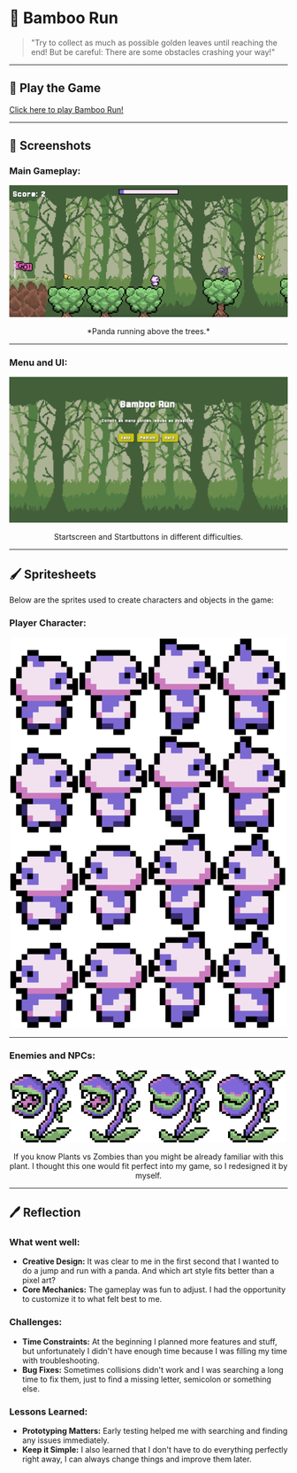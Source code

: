 # 🎍 **Bamboo Run** 

> "Try to collect as much as possible golden leaves until reaching the end! But be careful: There are some obstacles crashing your way!"

---

## 🐼 **Play the Game**
[Click here to play Bamboo Run!](https://Kathrin787.github.io/BambooRun)

---

## 📸 **Screenshots**

### Main Gameplay:
<div style="text-align: center;">
  <img src="Frame 2.png" alt="Gameplay Screenshot" width="600">
  <p>*Panda running above the trees.*</p>
</div>

---

### Menu and UI:
<div style="text-align: center;">
  <img src="Frame 1.png" alt="Menu UI Screenshot" width="600">
  <p>Startscreen and Startbuttons in different difficulties.</p>
</div>

---

## 🖌️ **Spritesheets**
Below are the sprites used to create characters and objects in the game:

### Player Character:
<div style="text-align: center;">
  <img src="PandaWalking.png" alt="Player Spritesheet" width="500">
</div>

---

### Enemies and NPCs:
<div style="text-align: center;">
  <img src="Plant.png" alt="Enemy Spritesheet" width="500">
  <p>If you know Plants vs Zombies than you might be already familiar with this plant. I thought this one would fit perfect into my game, so I redesigned it by myself.</p>
</div>

---

## 🖊️ **Reflection**

### What went well:
- **Creative Design:** It was clear to me in the first second that I wanted to do a jump and run with a panda. And which art style fits better than a pixel art?
- **Core Mechanics:** The gameplay was fun to adjust. I had the opportunity to customize it to what felt best to me.

### Challenges:
- **Time Constraints:** At the beginning I planned more features and stuff, but unfortunately I didn't have enough time because I was filling my time with troubleshooting.
- **Bug Fixes:** Sometimes collisions didn't work and I was searching a long time to fix them, just to find a missing letter, semicolon or something else.

### Lessons Learned:
- **Prototyping Matters:** Early testing helped me with searching and finding any issues immediately.
- **Keep it Simple:** I also learned that I don't have to do everything perfectly right away, I can always change things and improve them later.
